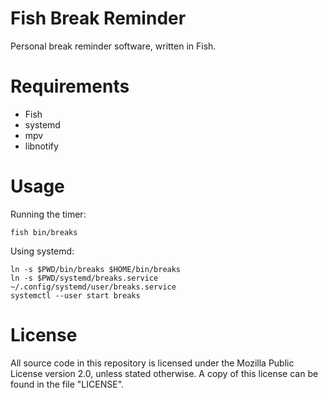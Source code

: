 # Fish Break Reminder

Personal break reminder software, written in Fish.

# Requirements

* Fish
* systemd
* mpv
* libnotify

# Usage

Running the timer:

    fish bin/breaks

Using systemd:

    ln -s $PWD/bin/breaks $HOME/bin/breaks
    ln -s $PWD/systemd/breaks.service ~/.config/systemd/user/breaks.service
    systemctl --user start breaks

# License

All source code in this repository is licensed under the Mozilla Public License
version 2.0, unless stated otherwise. A copy of this license can be found in the
file "LICENSE".
